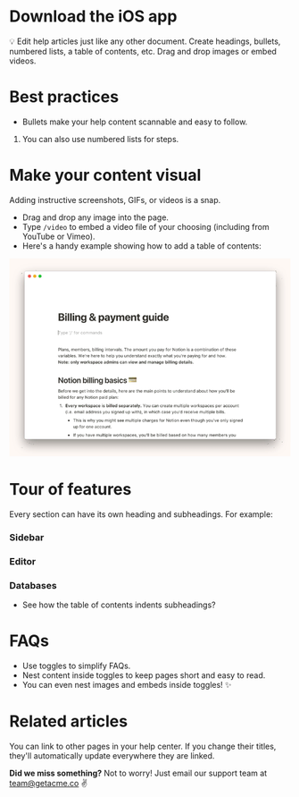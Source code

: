 # Download the iOS app

<aside>
💡 Edit help articles just like any other document. Create headings, bullets, numbered lists, a table of contents, etc. Drag and drop images or embed videos.

</aside>

# Best practices

- Bullets make your help content scannable and easy to follow.

1. You can also use numbered lists for steps.

# Make your content visual

Adding instructive screenshots, GIFs, or videos is a snap.

- Drag and drop any image into the page.
- Type `/video` to embed a video file of your choosing (including from YouTube or Vimeo).
- Here's a handy example showing how to add a table of contents:

![Download%20the%20iOS%20app/Table_of_Contents.gif](首页/Download%20the%20iOS%20app/Table_of_Contents.gif)

# Tour of features

Every section can have its own heading and subheadings. For example:

### Sidebar

### Editor

### Databases

- See how the table of contents indents subheadings?

# FAQs

- Use toggles to simplify FAQs.
- Nest content inside toggles to keep pages short and easy to read.
- You can even nest images and embeds inside toggles! ✨

# Related articles

You can link to other pages in your help center. If you change their titles, they'll automatically update everywhere they are linked.

**Did we miss something?**
Not to worry! Just email our support team at [team@getacme.co](mailto:team@getacme.co) ✌️
